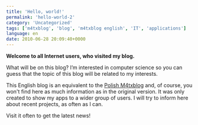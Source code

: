 ```yaml
---
title: 'Hello, world!'
permalink: 'hello-world-2'
category: 'Uncategorized'
tags: ['m4txblog', 'blog', 'm4txblog english', 'IT', 'applications']
language: en
date: 2010-06-28 20:09:40+0000
---
```


**Welcome to all Internet users, who visited my blog.**

What will be on this blog?
I’m interested in computer science so you can guess that the topic of this blog will be related to my interests.

This English blog is an equivalent to the [Polish M4txblog](https://mackow.ski) and, of course, you won't find here as much information as in the original version. It was only created to show my apps to a wider group of users. I will try to inform here about recent projects, as often as I can.

Visit it often to get the latest news!
